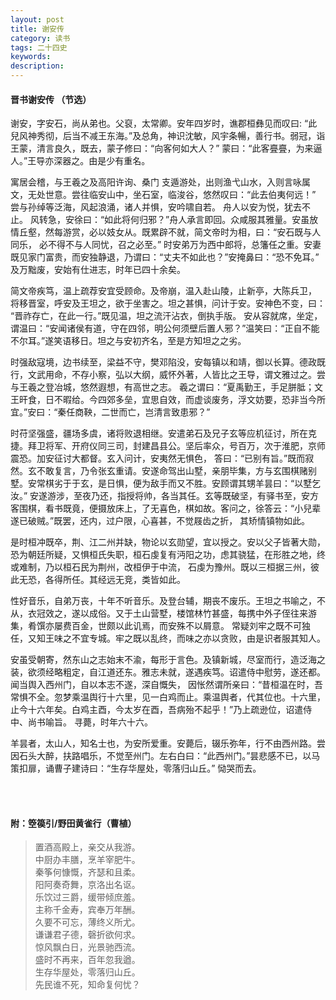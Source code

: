 ```yaml
---
layout: post
title: 谢安传
category: 读书
tags: 二十四史
keywords: 
description: 
---
```


#### 晋书谢安传 （节选）

谢安，字安石，尚从弟也。父裒，太常卿。安年四岁时，谯郡桓彝见而叹曰: “此兒风神秀彻，后当不减王东海。”及总角，神识沈敏，风宇条暢，善行书。弱冠，诣王蒙，清言良久，既去，蒙子修曰：“向客何如大人？”
蒙曰：“此客亹亹，为来逼人。”王导亦深器之。由是少有重名。

寓居会稽，与王羲之及高阳许询、桑门 支遁游处，出则渔弋山水，入则言咏属文，无处世意。尝往临安山中，坐石室，临浚谷，悠然叹曰：“此去伯夷何远！” 尝与孙绰等泛海，风起浪涌，诸人并惧，安吟啸自若。
舟人以安为悦，犹去不止。 风转急，安徐曰：“如此将何归邪？”舟人承言即回。众咸服其雅量。安虽放情丘壑，然每游赏，必以妓女从。既累辟不就，简文帝时为相，曰：“安石既与人同乐， 必不得不与人同忧，召之必至。”
时安弟万为西中郎将，总籓任之重。安妻既见家门富贵，而安独静退，乃谓曰：“丈夫不如此也？”安掩鼻曰：“恐不免耳。” 及万黜废，安始有仕进志，时年已四十余矣。

简文帝疾笃，温上疏荐安宜受顾命。及帝崩，温入赴山陵，止新亭，大陈兵卫， 将移晋室，呼安及王坦之，欲于坐害之。坦之甚惧，问计于安。安神色不变，曰： “晋祚存亡，在此一行。”既见温，坦之流汗沾衣，倒执手版。
安从容就席，坐定，谓温曰：“安闻诸侯有道，守在四邻，明公何须壁后置人邪？”温笑曰：“正自不能不尔耳。”遂笑语移日。坦之与安初齐名，至是方知坦之之劣。

时强敌寇境，边书续至，梁益不守，樊邓陷没，安每镇以和靖，御以长算。德政既行，文武用命，不存小察，弘以大纲，威怀外著，人皆比之王导，谓文雅过之。尝与王羲之登冶城，悠然遐想，有高世之志。
羲之谓曰：“夏禹勤王，手足胼胝；文王旰食，日不暇给。今四郊多垒，宜思自效，而虚谈废务，浮文妨要，恐非当今所宜。”安曰：“秦任商鞅，二世而亡，岂清言致患邪？”

时苻坚强盛，疆场多虞，诸将败退相继。安遣弟石及兄子玄等应机征讨，所在克捷。拜卫将军、开府仪同三司，封建昌县公。坚后率众，号百万，次于淮肥，京师震恐。加安征讨大都督。玄入问计，安夷然无惧色，
答曰：“已别有旨。”既而寂然。玄不敢复言，乃令张玄重请。安遂命驾出山墅，亲朋毕集，方与玄围棋赌别墅。安常棋劣于于玄，是日惧，便为敌手而又不胜。安顾谓其甥羊昙曰：“以墅乞汝。”
安遂游涉，至夜乃还，指授将帅，各当其任。玄等既破坚，有驿书至，安方客围棋，看书既竟，便摄放床上，了无喜色，棋如故。客问之，徐答云：“小兒辈遂已破贼。”既罢，还内，过户限，心喜甚，不觉屐齿之折，
其矫情镇物如此。

是时桓冲既卒，荆、江二州并缺，物论以玄勋望，宜以授之。安以父子皆著大勋，恐为朝廷所疑，又惧桓氏失职，桓石虔复有沔阳之功，虑其骁猛，在形胜之地，终或难制，乃以桓石民为荆州，改桓伊于中流，
石虔为豫州。既以三桓据三州，彼此无恐，各得所任。其经远无竞，类皆如此。

性好音乐，自弟万丧，十年不听音乐。及登台辅，期丧不废乐。王坦之书喻之，不从，衣冠效之，遂以成俗。又于土山营墅，楼馆林竹甚盛，每携中外子侄往来游集，肴馔亦屡费百金，世颇以此讥焉，而安殊不以屑意。
常疑刘牢之既不可独任，又知王味之不宜专城。牢之既以乱终，而味之亦以贪败，由是识者服其知人。

安虽受朝寄，然东山之志始末不渝，每形于言色。及镇新城，尽室而行，造泛海之装，欲须经略粗定，自江道还东。雅志未就，遂遇疾笃。诏遣侍中慰劳，遂还都。闻当舆入西州门，自以本志不遂，深自慨失，
因怅然谓所亲曰：“昔桓温在时，吾常惧不全。忽梦乘温舆行十六里，见一白鸡而止。乘温舆者，代其位也。十六里，止今十六年矣。白鸡主酉，今太岁在酉，吾病殆不起乎！”乃上疏逊位，诏遣侍中、尚书喻旨。
寻薨，时年六十六。

羊昙者，太山人，知名士也，为安所爱重。安薨后，辍乐弥年，行不由西州路。尝因石头大醉，扶路唱乐，不觉至州门。左右白曰：“此西州门。”昙悲感不已，以马策扣扉，诵曹子建诗曰：“生存华屋处，零落归山丘。”
恸哭而去。  
  
<br/>
<br/>  

#### 附：箜篌引/野田黄雀行（曹植）  

>置酒高殿上，亲交从我游。  
>中厨办丰膳，烹羊宰肥牛。  
>秦筝何慷慨，齐瑟和且柔。  
阳阿奏奇舞，京洛出名讴。  
乐饮过三爵，缓带倾庶羞。  
主称千金寿，宾奉万年酬。  
久要不可忘，薄终义所尤。  
谦谦君子德，磬折欲何求。  
惊风飘白日，光景驰西流。  
盛时不再来，百年忽我遒。  
生存华屋处，零落归山丘。  
先民谁不死，知命复何忧？  

